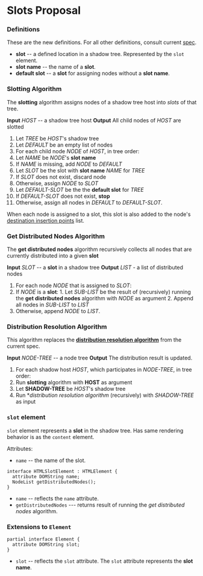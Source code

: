 # Slots Proposal

### Definitions

These are the new definitions. For all other definitions, consult current [spec](http://w3c.github.io/webcomponents/spec/shadow/).

* **slot** -- a defined location in a shadow tree. Represented by the ```slot``` element.
* **slot name** -- the name of a **slot**.
* **default slot** -- a **slot** for assigning nodes without a **slot name**.

### Slotting Algorithm

The **slotting** algorithm assigns nodes of a shadow tree host into *slots* of that tree.

**Input**
  *HOST* -- a shadow tree host
**Output**
  All child nodes of *HOST* are slotted

1. Let *TREE* be *HOST*'s shadow tree
2. Let *DEFAULT* be an empty list of nodes
3. For each child node *NODE* of *HOST*, in tree order:
  1. Let *NAME* be *NODE*'s **slot name**
  2. If *NAME* is missing, add *NODE* to *DEFAULT*
  3. Let *SLOT* be the slot with **slot name** *NAME* for *TREE*
  4. If *SLOT* does not exist, discard node
  5. Otherwise, assign *NODE* to *SLOT*
4. Let *DEFAULT-SLOT* be the the **default slot** for *TREE*
5. If *DEFAULT-SLOT* does not exist, **stop**
6. Otherwise, assign all nodes in *DEFAULT* to *DEFAULT-SLOT*.

When each node is assigned to a slot, this slot is also added to the node's [destination insertion points](http://w3c.github.io/webcomponents/spec/shadow/#dfn-destination-insertion-points) list.

### Get Distributed Nodes Algorithm

The **get distributed nodes** algorithm recursively collects all nodes that are currently distributed into a given **slot**

**Input**
 *SLOT* -- a **slot** in a shadow tree
**Output**
 *LIST* - a list of distributed nodes

1. For each node *NODE* that is assigned to *SLOT*:
  1. If *NODE* is a **slot**:
    1. Let *SUB-LIST* be the result of (recursively) running the **get distributed nodes** algorithm with *NODE* as argument
    2. Append all nodes in *SUB-LIST* to *LIST*
  2. Otherwise, append *NODE* to *LIST*.

### Distribution Resolution Algorithm

This algorithm replaces the [**distribution resolution algorithm**](http://w3c.github.io/webcomponents/spec/shadow/#dfn-distribution-resolution-algorithm) from the current spec.

**Input**
  *NODE-TREE* -- a node tree
**Output**
  The distribution result is updated.

1. For each shadow host *HOST*, which participates in *NODE-TREE*, in tree order:
  1. Run **slotting** algorithm with **HOST** as argument
  1. Let **SHADOW-TREE** be *HOST*'s shadow tree
  1. Run **distribution resolution algorithm* (recursively) with *SHADOW-TREE* as input

### `slot` element

```slot``` element represents a **slot** in the shadow tree. Has same rendering behavior is as the ```content``` element.

Attributes:
* ```name``` -- the name of the slot.

```WebIDL
interface HTMLSlotElement : HTMLElement {
  attribute DOMString name;
  NodeList getDistributedNodes();
}
```

* ```name``` -- reflects the ```name``` attribute.
*  ```getDistributedNodes``` --- returns result of running the *get distributed nodes* algorithm.

### Extensions to ```Element```

```WebIDL
partial interface Element {
  attribute DOMString slot;
}
```

* ```slot``` -- reflects the ```slot``` attribute. The ```slot``` attribute represents the **slot name**.
